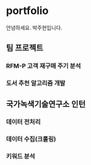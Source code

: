# portfolio
안녕하세요. 박주현입니다.

## 팀 프로젝트

### RFM-P 고객 재구매 주기 분석

### 도서 추천 알고리즘 개발

## 국가녹색기술연구소 인턴

### 데이터 전처리

### 데이터 수집(크롤링)

### 키워드 분석

